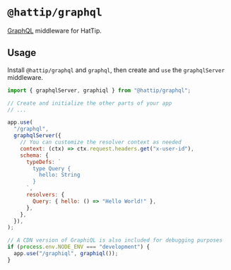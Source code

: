 # `@hattip/graphql`

[GraphQL](https://graphql.org/) middleware for HatTip.

## Usage

Install `@hattip/graphql` and `graphql`, then create and `use` the `graphqlServer` middleware.

```js
import { graphqlServer, graphiql } from "@hattip/graphql";

// Create and initialize the other parts of your app
// ...

app.use(
  "/graphql",
  graphqlServer({
    // You can customize the resolver context as needed
    context: (ctx) => ctx.request.headers.get("x-user-id"),
    schema: {
      typeDefs: `
        type Query {
          hello: String
        }
      `,
      resolvers: {
        Query: { hello: () => "Hello World!" },
      },
    },
  }),
);

// A CDN version of GraphiQL is also included for debugging purposes
if (process.env.NODE_ENV === "development") {
  app.use("/graphiql", graphiql());
}
```
